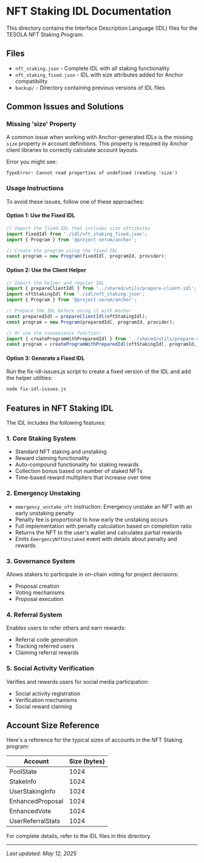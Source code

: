 # NFT Staking IDL Documentation

This directory contains the Interface Description Language (IDL) files for the TESOLA NFT Staking Program.

## Files

- `nft_staking.json` - Complete IDL with all staking functionality
- `nft_staking_fixed.json` - IDL with size attributes added for Anchor compatibility
- `backup/` - Directory containing previous versions of IDL files

## Common Issues and Solutions

### Missing 'size' Property

A common issue when working with Anchor-generated IDLs is the missing `size` property in account definitions. This property is required by Anchor client libraries to correctly calculate account layouts.

Error you might see:
```
TypeError: Cannot read properties of undefined (reading 'size')
```

### Usage Instructions

To avoid these issues, follow one of these approaches:

#### Option 1: Use the Fixed IDL

```javascript
// Import the fixed IDL that includes size attributes
import fixedIdl from './idl/nft_staking_fixed.json';
import { Program } from '@project-serum/anchor';

// Create the program using the fixed IDL
const program = new Program(fixedIdl, programId, provider);
```

#### Option 2: Use the Client Helper

```javascript
// Import the helper and regular IDL
import { prepareClientIdl } from '../shared/utils/prepare-client-idl';
import nftStakingIdl from './idl/nft_staking.json';
import { Program } from '@project-serum/anchor';

// Prepare the IDL before using it with Anchor
const preparedIdl = prepareClientIdl(nftStakingIdl);
const program = new Program(preparedIdl, programId, provider);

// Or use the convenience function:
import { createProgramWithPreparedIdl } from '../shared/utils/prepare-client-idl';
const program = createProgramWithPreparedIdl(nftStakingIdl, programId, provider);
```

#### Option 3: Generate a Fixed IDL

Run the fix-idl-issues.js script to create a fixed version of the IDL and add the helper utilities:

```bash
node fix-idl-issues.js
```

## Features in NFT Staking IDL

The IDL includes the following features:

### 1. Core Staking System
- Standard NFT staking and unstaking
- Reward claiming functionality
- Auto-compound functionality for staking rewards
- Collection bonus based on number of staked NFTs
- Time-based reward multipliers that increase over time

### 2. Emergency Unstaking
- `emergency_unstake_nft` instruction: Emergency unstake an NFT with an early unstaking penalty
- Penalty fee is proportional to how early the unstaking occurs
- Full implementation with penalty calculation based on completion ratio
- Returns the NFT to the user's wallet and calculates partial rewards
- Emits `EmergencyNftUnstaked` event with details about penalty and rewards

### 3. Governance System
Allows stakers to participate in on-chain voting for project decisions:
- Proposal creation
- Voting mechanisms
- Proposal execution

### 4. Referral System
Enables users to refer others and earn rewards:
- Referral code generation
- Tracking referred users
- Claiming referral rewards

### 5. Social Activity Verification
Verifies and rewards users for social media participation:
- Social activity registration
- Verification mechanisms
- Social reward claiming

## Account Size Reference

Here's a reference for the typical sizes of accounts in the NFT Staking program:

| Account | Size (bytes) |
|---------|--------------|
| PoolState | 1024 |
| StakeInfo | 1024 |
| UserStakingInfo | 1024 |
| EnhancedProposal | 1024 |
| EnhancedVote | 1024 |
| UserReferralStats | 1024 |

For complete details, refer to the IDL files in this directory.

---

*Last updated: May 12, 2025*